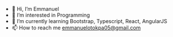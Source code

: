 - 👋 Hi, I’m Emmanuel
- 👀 I’m interested in Programming 
- 🌱 I’m currently learning Bootstrap, Typescript, React, AngularJS
- 📫 How to reach me emmanuelotokpa05@gmail.com


